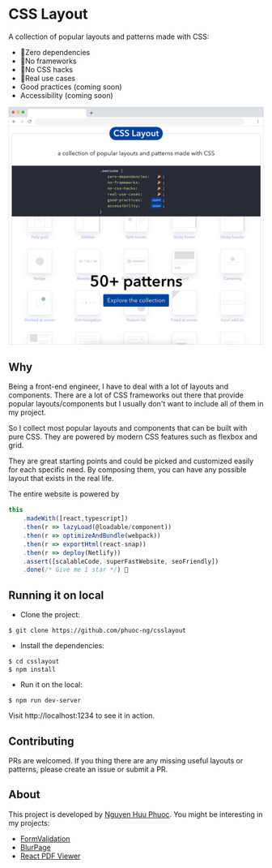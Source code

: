 # CSS Layout

A collection of popular layouts and patterns made with CSS:

* 🎉Zero dependencies
* 🎉No frameworks
* 🎉No CSS hacks
* 🎉Real use cases
* Good practices (coming soon)
* Accessibility (coming soon)

![CSS Layout](/public/images/screenshot.png)

## Why

Being a front-end engineer, I have to deal with a lot of layouts and components.
There are a lot of CSS frameworks out there that provide popular layouts/components but 
I usually don't want to include all of them in my project.

So I collect most popular layouts and components that can be built with pure CSS.
They are powered by modern CSS features such as flexbox and grid.

They are great starting points and could be picked and customized easily for each specific need.
By composing them, you can have any possible layout that exists in the real life.

The entire website is powered by

~~~ javascript
this
    .madeWith([react,typescript])
    .then(r => lazyLoad(@loadable/component))
    .then(r => optimizeAndBundle(webpack))
    .then(r => exportHtml(react-snap))
    .then(r => deploy(Netlify))
    .assert([scalableCode, superFastWebsite, seoFriendly])
    .done(/* Give me 1 star */) 🎉
~~~

## Running it on local

- Clone the project:

~~~
$ git clone https://github.com/phuoc-ng/csslayout
~~~

- Install the dependencies:

~~~
$ cd csslayout
$ npm install
~~~

- Run it on the local:

~~~
$ npm run dev-server
~~~

Visit http://localhost:1234 to see it in action.

## Contributing

PRs are welcomed. If you thing there are any missing useful layouts or patterns, please create an issue or submit a PR.

## About

This project is developed by [Nguyen Huu Phuoc](https://twitter.com/nghuuphuoc).
You might be interesting in my projects:
* [FormValidation](https://formvalidation.io)
* [BlurPage](https://blur.page)
* [React PDF Viewer](https://react-pdf-viewer.dev)
